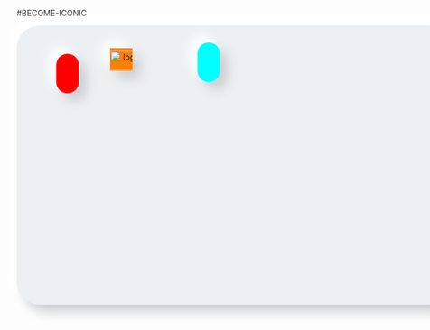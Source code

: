 #BECOME-ICONIC

<div style="display: inline-block; justify-content: center;">

<div style="width:700px; height: 400px; padding: 60px 35px 35px;
            border-radius: 40px; 
            background: #ecf0f3;
            box-shadow: 13px 13px 20px #cbced1,
            -13px -13px 20px #ffffff"
            title="showcard">  
            
<div style="display: inline-block; width:40px; height: 70px; margin: 0 5px;  
            border-radius: 40px; 
            position: relative;
            left: 30px;
            bottom: 10px;
            background: #FF0000;
            box-shadow: 13px 13px 20px #cbced1,
            -13px -13px 20px #ffffff"
            title="mark" alt="mark" > 
            
<div style="display: inline-block; width:40px; height: 40px;  margin: 0 5px;  
            border-radius: 0.5; 
            position: relative;
            left: 90px;
            bottom: 10px;
            background: #FF7F00;
            linear-gradient(360deg, white, #FF7F00);
            box-shadow: 13px 13px 20px #cbced1,
            -13px -13px 20px #ffffff"
            title="hold" alt="hold"> 
            
 <div style="display: inline-block; width:40px; height: 70px; margin: 0 5px;  
            border-radius: 30px; 
            position: relative;
            left: 150px;
            bottom: 10px;
            background: #00FFFF;
            box-shadow: 13px 13px 20px #cbced1,
            -13px -13px 20px #ffffff"
            title="score" alt="score"> 

</div>

<img style="justify-content: center; text-align: center; position: absolute;
            top: 5px;" title="logo" src="https://github.com/vincentlesang/vincentlesang.github.io/blob/master/logosubs.png" width="60" height="34"> 

</div> 




